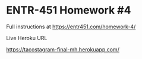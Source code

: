 # ENTR-451 Homework #4

Full instructions at https://entr451.com/homework-4/

Live Heroku URL

https://tacostagram-final-mh.herokuapp.com/